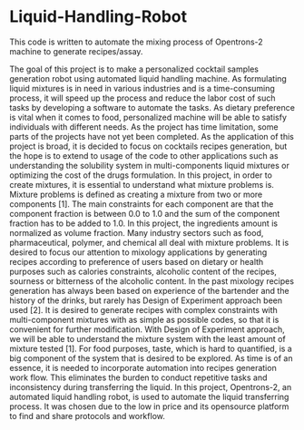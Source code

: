 # Liquid-Handling-Robot
This code is written to automate the mixing process of Opentrons-2 machine to generate recipes/assay.

The goal of this project is to make a personalized cocktail samples generation robot using automated liquid handling machine. As formulating liquid mixtures is in need in various industries and is a time-consuming process, it will speed up the process and reduce the labor cost of such tasks by developing a software to automate the tasks. As dietary preference is vital when it comes to food, personalized machine will be able to satisfy individuals with different needs. As the project has time limitation, some parts of the projects have not yet been completed. As the application of this project is broad, it is decided to focus on cocktails recipes generation, but the hope is to extend to usage of the code to other applications such as understanding the solubility system in multi-components liquid mixtures or optimizing the cost of the drugs formulation.
In this project, in order to create mixtures, it is essential to understand what mixture problems is. Mixture problems is defined as creating a mixture from two or more components [1]. The main constraints for each component are that the component fraction is between 0.0 to 1.0 and the sum of the component fraction has to be added to 1.0. In this project, the ingredients amount is normalized as volume fraction. Many industry sectors such as food, pharmaceutical, polymer, and chemical all deal with mixture problems. It is desired to focus our attention to mixology applications by generating recipes according to preference of users based on dietary or health purposes such as calories constraints, alcoholic content of the recipes, sourness or bitterness of the alcoholic content.
In the past mixology recipes generation has always been based on experience of the bartender and the history of the drinks, but rarely has Design of Experiment approach been used [2]. It is desired to generate recipes with complex constraints with multi-component mixtures with as simple as possible codes, so that it is convenient for further modification. With Design of Experiment approach, we will be able to understand the mixture system with the least amount of mixture tested [1]. For food purposes, taste, which is hard to quantified, is a big component of the system that is desired to be explored. 
As time is of an essence, it is needed to incorporate automation into recipes generation work flow. This eliminates the burden to conduct repetitive tasks and inconsistency during transferring the liquid. In this project, Opentrons-2, an automated liquid handling robot, is used to automate the liquid transferring process. It was chosen due to the low in price and its opensource platform to find and share protocols and workflow.

